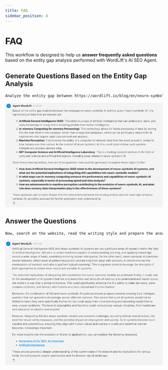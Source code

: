 ```yaml
---
title: FAQ
sidebar_position: 4
---
```


# FAQ

This workflow is designed to help us **answer frequently asked questions** based on the entity gap analysis performed with WordLift's AI SEO Agent. 

## Generate Questions Based on the Entity Gap Analysis

```md
Analyze the entity gap between https://wordlift.io/blog/en/neuro-symbolic-ai/ and the query "neuro-symbolic AI", look at the top missing entities and, if they are relevant, generate three questions accordingly.
```

![image](../images/agent-wordlift-top-missing-entities.png)

## Answer the Questions

```md
Now, search on the website, read the writing style and prepare the answer for the first question "How does Artificial General Intelligence (AGI) relate to the development of neuro-symbolic AI systems, and what are the potential implications of integrating AGI capabilities into neuro-symbolic models?". Remember to add links back to the sources.
```

![image](../images/agent-wordlift-answers-faq.png)
